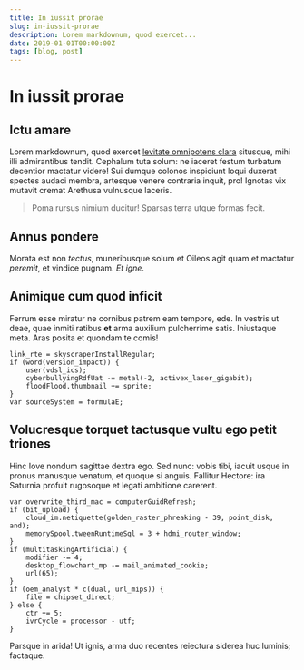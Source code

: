 ```yaml
---
title: In iussit prorae
slug: in-iussit-prorae
description: Lorem markdownum, quod exercet...
date: 2019-01-01T00:00:00Z
tags: [blog, post]
---
```


# In iussit prorae

## Ictu amare

Lorem markdownum, quod exercet [levitate omnipotens clara](http://fuerant.org/)
situsque, mihi illi admirantibus tendit. Cephalum tuta solum: ne iaceret festum
turbatum decentior mactatur videre! Sui dumque colonos inspiciunt loqui duxerat
spectes audaci membra, artesque venere contraria inquit, pro! Ignotas vix
mutavit cremat Arethusa vulnusque laceris.

> Poma rursus nimium ducitur! Sparsas terra utque formas fecit.

## Annus pondere

Morata est non _tectus_, muneribusque solum et Oileos agit quam et mactatur
_peremit_, et vindice pugnam. _Et igne_.

## Animique cum quod inficit

Ferrum esse miratur ne cornibus patrem eam tempore, ede. In vestris ut deae,
quae inmiti ratibus **et** arma auxilium pulcherrime satis. Iniustaque meta.
Aras posita et quondam te comis!

    link_rte = skyscraperInstallRegular;
    if (word(version_impact)) {
        user(vdsl_ics);
        cyberbullyingRdfUat -= metal(-2, activex_laser_gigabit);
        floodFlood.thumbnail += sprite;
    }
    var sourceSystem = formulaE;

## Volucresque torquet tactusque vultu ego petit triones

Hinc Iove nondum sagittae dextra ego. Sed nunc: vobis tibi, iacuit usque in
pronus manusque venatum, et quoque si anguis. Fallitur Hectore: ira Saturnia
profuit rugosoque et legati ambitione carerent.

    var overwrite_third_mac = computerGuidRefresh;
    if (bit_upload) {
        cloud_im.netiquette(golden_raster_phreaking - 39, point_disk, and);
        memorySpool.tweenRuntimeSql = 3 + hdmi_router_window;
    }
    if (multitaskingArtificial) {
        modifier -= 4;
        desktop_flowchart_mp -= mail_animated_cookie;
        url(65);
    }
    if (oem_analyst * c(dual, url_mips)) {
        file = chipset_direct;
    } else {
        ctr += 5;
        ivrCycle = processor - utf;
    }

Parsque in arida! Ut ignis, arma duo recentes reiectura siderea huc luminis;
factaque.
